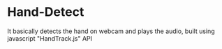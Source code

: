 # Hand-Detect
It basically detects the hand on webcam and plays the audio,
built using javascript "HandTrack.js" API
